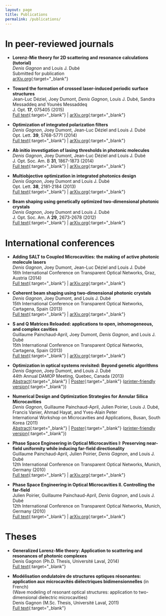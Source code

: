 ```yaml
---
layout: page
title: Publications
permalink: /publications/
--- 
```


In peer-reviewed journals
=============
* **Lorenz-Mie theory for 2D scattering and resonance calculations (tutorial)** <br>
*Denis Gagnon* and Louis J. Dubé <br>
Submitted for publication <br>
[arXiv.org](http://arxiv.org/abs/1505.07691){:target="_blank"}

* **Toward the formation of crossed laser-induced periodic surface structures** <br>
Jean-Luc Déziel, Joey Dumont, *Denis Gagnon*, Louis J. Dubé, Sandra Messaddeq and Younès Messaddeq <br>
J. Opt. **17**, 075405 (2015) <br>
[Full text](http://dx.doi.org/10.1088/2040-8978/17/7/075405){:target="_blank"} |
[arXiv.org](http://arxiv.org/abs/1410.0583){:target="_blank"}

* **Optimization of integrated polarization filters** <br>
*Denis Gagnon*, Joey Dumont, Jean-Luc Déziel and Louis J. Dubé <br>
Opt. Lett. **39**, 5768-5771 (2014) <br>
[Full text](http://dx.doi.org/10.1364/OL.39.005768){:target="_blank"} | 
[arXiv.org](http://arxiv.org/abs/1407.7401){:target="_blank"}

* **Ab initio investigation of lasing thresholds in photonic molecules** <br>
*Denis Gagnon*, Joey Dumont, Jean-Luc Déziel and Louis J. Dubé <br>
J. Opt. Soc. Am. B **31**, 1867-1873 (2014) <br>
[Full text](http://dx.doi.org/10.1364/JOSAB.31.001867){:target="_blank"} | 
[arXiv.org](http://arxiv.org/abs/1401.7305){:target="_blank"}

* **Multiobjective optimization in integrated photonics design** <br>
*Denis Gagnon*, Joey Dumont and Louis J. Dubé <br>
Opt. Lett. **38**, 2181-2184 (2013) <br>
[Full text](http://dx.doi.org/10.1364/OL.38.002181){:target="_blank"} | 
[arXiv.org](http://arxiv.org/abs/1305.5455){:target="_blank"}

* **Beam shaping using genetically optimized two-dimensional photonic crystals** <br>
*Denis Gagnon*, Joey Dumont and Louis J. Dubé <br>
J. Opt. Soc. Am. A **29**, 2673-2678 (2012) <br>
[Full text](http://dx.doi.org/10.1364/JOSAA.29.002673){:target="_blank"} | 
[arXiv.org](http://arxiv.org/abs/1204.5380){:target="_blank"}

International conferences
=============
* **Adding SALT to Coupled Microcavities: the making of active photonic molecule lasers** <br>
*Denis Gagnon*, Joey Dumont, Jean-Luc Déziel and Louis J. Dubé <br>
16th International Conference on Transparent Optical Networks, Graz, Austria (2014) <br>
[Full text](http://dx.doi.org/10.1109/ICTON.2014.6876299){:target="_blank"} | 
[arXiv.org](http://arxiv.org/abs/1405.0168){:target="_blank"}

* **Coherent beam shaping using two-dimensional photonic crystals** <br>
*Denis Gagnon*, Joey Dumont, and Louis J. Dubé <br>
15th International Conference on Transparent Optical Networks, Cartagena, Spain (2013) <br>
[Full text](http://dx.doi.org/10.1109/ICTON.2013.6602751){:target="_blank"} | 
[arXiv.org](http://arxiv.org/abs/1305.0193){:target="_blank"}

* **S and Q Matrices Reloaded: applications to open, inhomogeneous, and complex cavities** <br>
Guillaume Painchaud-April, Joey Dumont, *Denis Gagnon*, and Louis J. Dubé  <br>
15th International Conference on Transparent Optical Networks, Cartagena, Spain (2013) <br>
[Full text](http://dx.doi.org/10.1109/ICTON.2013.6602811){:target="_blank"} | 
[arXiv.org](http://arxiv.org/abs/1305.0473){:target="_blank"}

* **Optimization in optical systems revisited: Beyond genetic algorithms** <br>
*Denis Gagnon*, Joey Dumont, and Louis J. Dubé <br>
44th Annual DAMOP Meeting, Quebec, Canada (2013) <br>
[Abstract](http://www.dynamica.phy.ulaval.ca/fileadmin/abs/damop2013_abstract_dg.pdf){:target="_blank"} | 
[Poster](http://www.dynamica.phy.ulaval.ca/fileadmin/posters/damop2013_dgagnon_poster.pdf){:target="_blank"}
([printer-friendly version](http://www.dynamica.phy.ulaval.ca/fileadmin/posters/damop2013_dgagnon_handout.pdf){:target="_blank"})

* **Numerical Design and Optimization Strategies for Annular Silica Microcavities** <br>
*Denis Gagnon*, Guillaume Painchaud-April, Julien Poirier, Louis J. Dubé, Francis Vanier, Ahmad Hayat, and Yves-Alain Peter <br>
International Workshop on Microcavities and Applications, Busan, South Korea (2011) <br>
[Abstract](http://www.dynamica.phy.ulaval.ca/fileadmin/abs/woma2011_abstract_gagnon.pdf){:target="_blank"} | 
[Poster](http://www.dynamica.phy.ulaval.ca/fileadmin/posters/woma2011_poster_gagnon.pdf){:target="_blank"}
([printer-friendly version](http://www.dynamica.phy.ulaval.ca/fileadmin/posters/woma2011_poster_gagnon_blanc.pdf){:target="_blank"})

* **Phase Space Engineering in Optical Microcavities I: Preserving near-field uniformity while inducing far-field directionality** <br>
Guillaume Painchaud-April, Julien Poirier, *Denis Gagnon*, and Louis J. Dubé <br>
12th International Conference on Transparent Optical Networks, Munich, Germany (2010) <br>
[Full text](http://dx.doi.org/10.1109/ICTON.2010.5548943){:target="_blank"} | 
[arXiv.org](http://arxiv.org/abs/1005.1092){:target="_blank"}

* **Phase Space Engineering in Optical Microcavities II. Controlling the far-field** <br>
Julien Poirier, Guillaume Painchaud-April, *Denis Gagnon*, and Louis J. Dubé <br>
12th International Conference on Transparent Optical Networks, Munich, Germany (2010) <br>
[Full text](http://dx.doi.org/10.1109/ICTON.2010.5549310){:target="_blank"} | 
[arXiv.org](http://arxiv.org/abs/1005.1093){:target="_blank"}


Theses
=============
* **Generalized Lorenz-Mie theory: Application to scattering and resonances of photonic complexes** <br>
Denis Gagnon (Ph.D. Thesis, Université Laval, 2014) <br>
[Full text](http://www.dynamica.phy.ulaval.ca/fileadmin/theses/gagnon14_thesis.pdf){:target="_blank"}

* **Modélisation ondulatoire de structures optiques résonantes: application aux microcavités diélectriques bidimensionnelles** (in French) <br>
(Wave modeling of resonant optical structures: application to two-dimensional dielectric microcavities) <br>
Denis Gagnon (M.Sc. Thesis, Université Laval, 2011) <br>
[Full text](http://www.dynamica.phy.ulaval.ca/fileadmin/theses/gagnon11_master.pdf){:target="_blank"}
